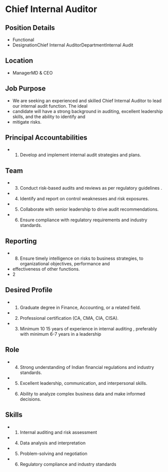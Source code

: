 # Chief Internal Auditor

## Position Details

* Functional
* DesignationChief Internal AuditorDepartmentInternal Audit

## Location

* ManagerMD & CEO

## Job Purpose

* We are seeking an experienced and skilled Chief Internal Auditor to lead our internal audit function. The ideal
* candidate will have a strong background in auditing, excellent leadership skills, and the ability to identify and
* mitigate risks.

## Principal Accountabilities

* 1. Develop and implement internal audit strategies and plans.

## Team

* 3. Conduct risk-based audits and reviews  as per regulatory guidelines .
* 4. Identify and report on control weaknesses and risk exposures.
* 5. Collaborate with senior leadership to drive audit recommendations.
* 6. Ensure compliance with regulatory requirements and industry standards.

## Reporting

* 8. Ensure timely intelligence on risks to business strategies, to organizational objectives, performance and
* effectiveness of other functions.
* 2

## Desired Profile

* 1. Graduate degree in Finance, Accounting, or a related field.
* 2. Professional certification (CA, CMA, CIA, CISA).
* 3. Minimum 10 15 years of experience in internal auditing , preferably with minimum 6-7 years in a leadership

## Role

* 4. Strong understanding of Indian financial regulations and industry standards.
* 5. Excellent leadership, communication, and interpersonal skills.
* 6. Ability to analyze complex business data and make informed decisions.

## Skills

* 1. Internal auditing and risk assessment
* 4. Data analysis and interpretation
* 5. Problem-solving and negotiation
* 6. Regulatory compliance and industry standards
